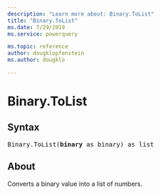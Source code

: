 ```yaml
---
description: "Learn more about: Binary.ToList"
title: "Binary.ToList"
ms.date: 7/29/2019
ms.service: powerquery

ms.topic: reference
author: dougklopfenstein
ms.author: dougklo

---
```

# Binary.ToList

## Syntax

<pre>
Binary.ToList(<b>binary</b> as binary) as list
</pre>  
  
## About  
Converts a binary value into a list of numbers.
